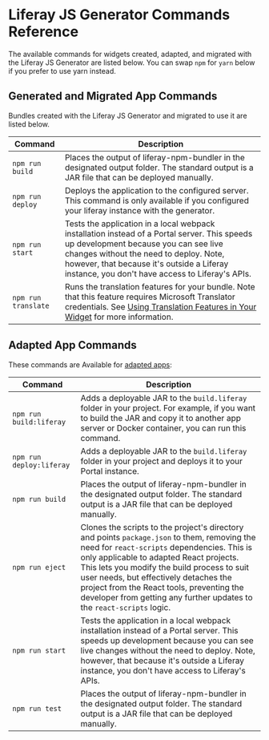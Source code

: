# Liferay JS Generator Commands Reference

The available commands for widgets created, adapted, and migrated with the Liferay JS Generator are listed below. You can swap `npm` for `yarn` below if you prefer to use yarn instead.

## Generated and Migrated App Commands

Bundles created with the Liferay JS Generator and migrated to use it are listed below.

| Command | Description |
| --- | --- |
| `npm run build` | Places the output of liferay-npm-bundler in the designated output folder. The standard output is a JAR file that can be deployed manually. |
| `npm run deploy` | Deploys the application to the configured server. This command is only available if you configured your liferay instance with the generator. |
| `npm run start` | Tests the application in a local webpack installation instead of a Portal server. This speeds up development because you can see live changes without the need to deploy. Note, however, that because it's outside a Liferay instance, you don't have access to Liferay's APIs. |
| `npm run translate` | Runs the translation features for your bundle. Note that this feature requires Microsoft Translator credentials. See [Using Translation Features in Your Widget](TODO:using-translation-features-in-your-widget) for more information. |

## Adapted App Commands

These commands are Available for [adapted apps](../developer-guide/adapting-apps-for-liferay.md):

| Command | Description |
| --- | --- |
| `npm run build:liferay` | Adds a deployable JAR to the `build.liferay` folder in your project. For example, if you want to build the JAR and copy it to another app server or Docker container, you can run this command. |
| `npm run deploy:liferay` | Adds a deployable JAR to the `build.liferay` folder in your project and deploys it to your Portal instance. |
| `npm run build` | Places the output of liferay-npm-bundler in the designated output folder. The standard output is a JAR file that can be deployed manually. |
| `npm run eject` | Clones the scripts to the project's directory and points `package.json` to them, removing the need for `react-scripts` dependencies. This is only applicable to adapted React projects. This lets you modify the build process to suit user needs, but effectively detaches the project from the React tools, preventing the developer from getting any further updates to the `react-scripts` logic. |
| `npm run start` | Tests the application in a local webpack installation instead of a Portal server. This speeds up development because you can see live changes without the need to deploy. Note, however, that because it's outside a Liferay instance, you don't have access to Liferay's APIs. |
| `npm run test` | Places the output of liferay-npm-bundler in the designated output folder. The standard output is a JAR file that can be deployed manually. |
